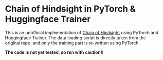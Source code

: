 # Chain of Hindsight in PyTorch & Huggingface Trainer

This is an unofficial implementation of [Chain of Hindsight](https://arxiv.org/abs/2302.02676) 
using PyTorch and Huggingface Trainer. The data loading script is directly taken from the original
repo, and only the training part is re-written using PyTorch.

**The code is not yet tested, so run with caution!!**
